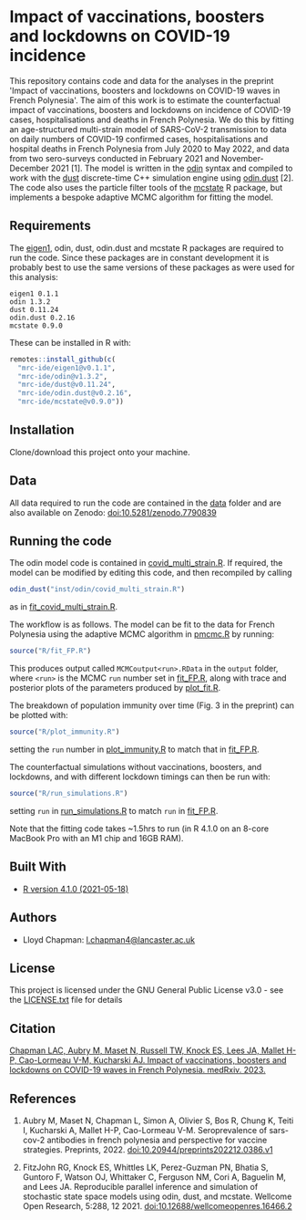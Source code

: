 # Impact of vaccinations, boosters and lockdowns on COVID-19 incidence 

This repository contains code and data for the analyses in the preprint 'Impact of vaccinations, boosters and lockdowns on COVID-19 waves in French Polynesia'. The aim of this work is to estimate the counterfactual impact of vaccinations, boosters and lockdowns on incidence of COVID-19 cases, hospitalisations and deaths in French Polynesia. We do this by fitting an age-structured multi-strain model of SARS-CoV-2 transmission to data on daily numbers of COVID-19 confirmed cases, hospitalisations and hospital deaths in French Polynesia from July 2020 to May 2022, and data from two sero-surveys conducted in February 2021 and November-December 2021 [1]. The model is written in the [odin](https://mrc-ide.github.io/odin/) syntax and compiled to work with the [dust](https://mrc-ide.github.io/dust/) discrete-time C++ simulation engine using [odin.dust](https://mrc-ide.github.io/odin.dust/) [2]. The code also uses the particle filter tools of the [mcstate](https://mrc-ide.github.io/mcstate/) R package, but implements a bespoke adaptive MCMC algorithm for fitting the model.

## Requirements
The [eigen1](https://github.com/mrc-ide/eigen1/), odin, dust, odin.dust and mcstate R packages are required to run the code. Since these packages are in constant development it is probably best to use the same versions of these packages as were used for this analysis:
```
eigen1 0.1.1
odin 1.3.2
dust 0.11.24
odin.dust 0.2.16 
mcstate 0.9.0
```
These can be installed in R with:
```r
remotes::install_github(c(
  "mrc-ide/eigen1@v0.1.1",
  "mrc-ide/odin@v1.3.2",
  "mrc-ide/dust@v0.11.24",
  "mrc-ide/odin.dust@v0.2.16",
  "mrc-ide/mcstate@v0.9.0"))
```

## Installation

Clone/download this project onto your machine.

## Data
All data required to run the code are contained in the [data](data) folder and are also available on Zenodo: [doi:10.5281/zenodo.7790839](https://doi.org/10.5281/zenodo.7790839)

## Running the code

The odin model code is contained in [covid_multi_strain.R](inst/odin/covid_multi_strain.R). If required, the model can be modified by editing this code, and then recompiled by calling 
```R
odin_dust("inst/odin/covid_multi_strain.R")
```
as in [fit_covid_multi_strain.R](R/fit_covid_multi_strain.R).

The workflow is as follows. The model can be fit to the data for French Polynesia using the adaptive MCMC algorithm in [pmcmc.R](R/pmcmc.R) by running:
```R
source("R/fit_FP.R")
```
This produces output called `MCMCoutput<run>.RData` in the `output` folder, where `<run>` is the MCMC `run` number set in [fit_FP.R](R/fit_FP.R), along with trace and posterior plots of the parameters produced by [plot_fit.R](R/plot_fit.R).

The breakdown of population immunity over time (Fig. 3 in the preprint) can be plotted with:
```R
source("R/plot_immunity.R")
```
setting the `run` number in [plot_immunity.R](R/plot_immunity.R) to match that in [fit_FP.R](R/fit_FP.R).

The counterfactual simulations without vaccinations, boosters, and lockdowns, and with different lockdown timings can then be run with:
```R
source("R/run_simulations.R")
```
setting `run` in [run_simulations.R](R/run_simulations.R) to match `run` in [fit_FP.R](R/fit_FP.R).

Note that the fitting code takes ~1.5hrs to run (in R 4.1.0 on an 8-core MacBook Pro with an M1 chip and 16GB RAM).

## Built With

* [R version 4.1.0 (2021-05-18)](https://www.r-project.org/)

## Authors

* Lloyd Chapman: <l.chapman4@lancaster.ac.uk> 

## License

This project is licensed under the GNU General Public License v3.0 - see the [LICENSE.txt](LICENSE.txt) file for details

## Citation
[Chapman LAC, Aubry M, Maset N, Russell TW, Knock ES, Lees JA, Mallet H-P, Cao-Lormeau V-M, Kucharski AJ. Impact of vaccinations, boosters and lockdowns on COVID-19 waves in French Polynesia. medRxiv. 2023.](https://doi.org/10.1101/2023.03.29.23287906)

## References
1. Aubry M, Maset N, Chapman L, Simon A, Olivier S, Bos R, Chung K, Teiti I, Kucharski A, Mallet H-P, Cao-Lormeau V-M. Seroprevalence of sars-cov-2 antibodies in french polynesia and perspective for vaccine strategies. Preprints, 2022. [doi:10.20944/preprints202212.0386.v1](https://doi.org/10.20944/preprints202212.0386.v1)

2. FitzJohn RG, Knock ES, Whittles LK, Perez-Guzman PN, Bhatia S, Guntoro F, Watson OJ, Whittaker C, Ferguson NM, Cori A, Baguelin M, and Lees JA. Reproducible parallel inference and simulation of stochastic state space models using odin, dust, and mcstate. Wellcome Open Research, 5:288, 12 2021. [doi:10.12688/wellcomeopenres.16466.2](https://doi.org/10.12688/wellcomeopenres.16466.2)

